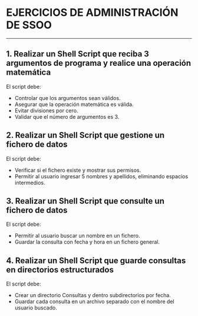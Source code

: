
# EJERCICIOS DE ADMINISTRACIÓN DE SSOO
---

## 1. Realizar un Shell Script que reciba 3 argumentos de programa y realice una operación matemática  
El script debe:  
- Controlar que los argumentos sean válidos.  
- Asegurar que la operación matemática es válida.  
- Evitar divisiones por cero.  
- Validar que el número de argumentos es 3.  

 
## 2. Realizar un Shell Script que gestione un fichero de datos
El script debe:  
- Verificar si el fichero existe y mostrar sus permisos.
- Permitir al usuario ingresar 5 nombres y apellidos, eliminando espacios intermedios.


## 3. Realizar un Shell Script que consulte un fichero de datos
El script debe:  
- Permitir al usuario buscar un nombre en un fichero.
- Guardar la consulta con fecha y hora en un fichero general.



## 4. Realizar un Shell Script que guarde consultas en directorios estructurados
El script debe:  
- Crear un directorio Consultas y dentro subdirectorios por fecha.
- Guardar cada consulta en un archivo separado con el nombre del usuario buscado.
